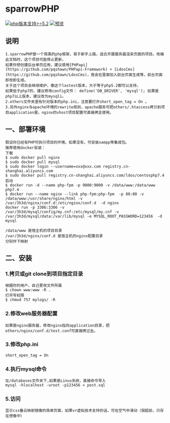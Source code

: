 # sparrowPHP



[![php版本支持>=5.2](https://img.shields.io/badge/php--version-%3E%3D5.2-brightgreen)](http://www.ldos.net/)
[![预览](https://img.shields.io/badge/%E9%A2%84%E8%A7%88-blue)](http://www.ldos.net/)

## 说明
    1.sparrowPHP是一个简美的php框架，易于新手上路，适合开展服务器渲染页面的项目。改编此文档时，这个项目可能停止更新，
    如果你想创建后台单页应用，建议使用[PHPapi](https://github.com/pqshawn/PHPapi-Framework) + [LdosCms](https://github.com/pqshawn/LdosCms)，我会在里面加入前台页面生成等，前台页面即改即生成。
    关于这个项目会继续维护，像这个lastest版本，大于等于php5.2都可以支持，
    如果低于php7的，建议修改config文件： define('DB_DRIVER', 'mysql'); 如果是php7以上版本，建议改为mysqli。
    2.others文件夹里有针对版本的php.ini，注意要打开short_open_tag = On 。
    3.另外nginx与apache环境的rewrite规则，apache服务可把others/.htaccess拷贝到项目application里。nginx的vhost项目配置可直接拷走使用。

## 一、部署环境
    假设你已经有PHP可执行项目的环境。如果没有，可安装xampp等集成包。
    推荐使用docker安装：
    下载
    $ sudo docker pull nginx
    $ sudo docker pull mysql
    $ sudo docker login --username=xxx@xxx.com registry.cn-shanghai.aliyuncs.com
    $ sudo docker pull registry.cn-shanghai.aliyuncs.com/ldos/centosphp7.4
    启动
    $ docker run -d --name php-fpm -p 9000:9000 -v /data/www:/data/www  php7.4
    $ docker run --name nginx --link php-fpm:php-fpm  -p 80:80 -v /data/www:/usr/share/nginx/html -v /var/3h3d/nginx/conf.d:/etc/nginx/conf.d  -d nginx
    docker run -p 3306:3306 -v /var/3h3d/mysql/config/my.cnf:/etc/mysql/my.cnf -v /var/3h3d/mysql/data:/var/lib/mysql -e MYSQL_ROOT_PASSWORD=123456  -d mysql

    /data/www 是宿主机的项目目录
    /var/3h3d/nginx/conf.d 是宿主机的nginx配置目录
    分别作下映射
    
## 二、安装

### 1.拷贝或git clone到项目指定目录
    根据你的用户，自己更改文件所属
    $ chown www:www -R .
    打开写权限
    $ chmod 757 mylogs/ -R
### 2.修改web服务器配置
    如果是nginx服务器，修改nginx指向application目录，把others/nginx/conf.d/test.conf可直接拷过去。
### 3.修改php.ini  
    short_open_tag = On
### 4.执行mysql命令
    在/databases文件夹下,如果是Linux系统，直接命令导入
    mysql -hlocalhost -uroot -p123456 < post.sql 
### 5.访问
    显示css叠云映射镜像的简单页面，如果vr虚拟技术支持的话，可在空气中滑动（很超前，只存在想像中）


    

